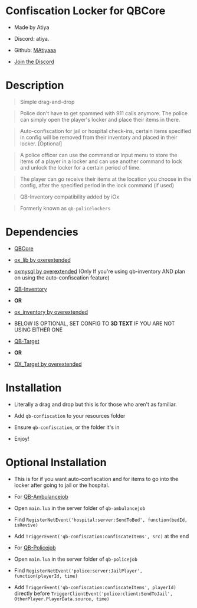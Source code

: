 
# Confiscation Locker for QBCore

* Made by Atiya

* Discord: atiya.

* Github: [MAtiyaaa](https://github.com/MAtiyaaa)

* [Join the Discord](https://discord.gg/GyeRexYR35)
  

# Description

> Simple drag-and-drop

> Police don't have to get spammed with 911 calls anymore. The police can simply open the player's locker and place their items in there.

> Auto-confiscation for jail or hospital check-ins, certain items specified in config will be removed from their inventory and placed in their locker. [Optional]

> A police officer can use the command or input menu to store the items of a player in a locker and can use another command to lock and unlock the locker for a certain period of time.

> The player can go receive their items at the location you choose in the config, after the specified period in the lock command (if used)

> QB-Inventory compatibility added by iOx

> Formerly known as `qb-policelockers`

  

# Dependencies

* [QBCore](https://github.com/qbcore-framework)

* [ox_lib by oxerextended](https://github.com/overextended/ox_lib)

* [oxmysql by overextended](https://github.com/overextended/oxmysql) (Only If you're using qb-inventory AND plan on using the auto-confiscation feature)

* [QB-Inventory](https://github.com/qbcore-framework/qb-inventory)

*  **OR**

* [ox_inventory by overextended](https://github.com/overextended/ox_inventory)

* BELOW IS OPTIONAL, SET CONFIG TO **3D TEXT** IF YOU ARE NOT USING EITHER ONE

* [QB-Target](https://github.com/qbcore-framework/qb-target)

*  **OR**

* [OX_Target by overextended](https://github.com/overextended/ox_target)

  

# Installation

* Literally a drag and drop but this is for those who aren't as familiar.

* Add `qb-confiscation` to your resources folder

* Ensure `qb-confiscation`, or the folder it's in

* Enjoy!

  

# Optional Installation

* This is for if you want auto-confiscation and for items to go into the locker after going to jail or the hospital.

  

* For [QB-Ambulancejob](https://github.com/qbcore-framework/qb-ambulancejob)

* Open `main.lua` in the server folder of `qb-ambulancejob`

* Find `RegisterNetEvent('hospital:server:SendToBed', function(bedId, isRevive)`

* Add `TriggerEvent('qb-confiscation:confiscateItems', src)` at the end

  

* For [QB-Policejob](https://github.com/qbcore-framework/qb-policejob)

* Open `main.lua` in the server folder of `qb-policejob`

* Find `RegisterNetEvent('police:server:JailPlayer', function(playerId, time)`

* Add `TriggerEvent('qb-confiscation:confiscateItems', playerId)` directly before `TriggerClientEvent('police:client:SendToJail', OtherPlayer.PlayerData.source, time)`
